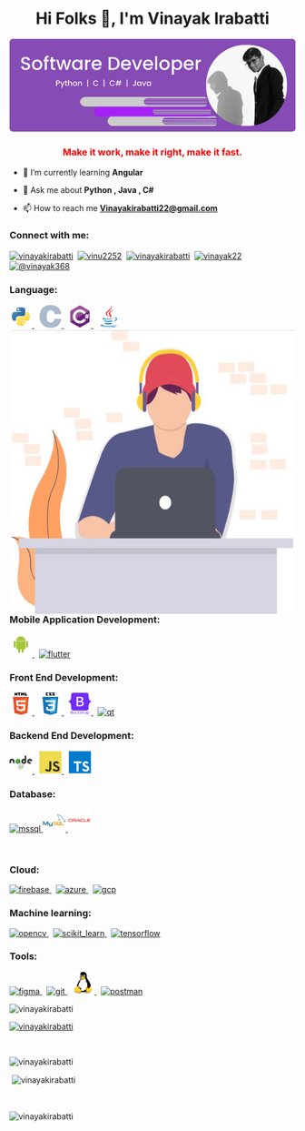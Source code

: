<h1 align="center">Hi Folks 👋, I'm Vinayak Irabatti</h1>



![MasterHead](https://github.com/Vinayakirabatti/Vinayakirabatti/blob/main/protfolio.jpg)
<h3 align="center" style="color:red;">Make it work, make it right, make it fast.</h3>


- 🌱 I’m currently learning **Angular**

- 💬 Ask me about **Python , Java , C#**

- 📫 How to reach me **Vinayakirabatti22@gmail.com**

<h3 align="left">Connect with me:</h3>
<p align="left">
<a href="https://linkedin.com/in/vinayakirabatti" target="blank"><img align="center" src="https://cdn.jsdelivr.net/npm/simple-icons@3.0.1/icons/linkedin.svg" alt="vinayakirabatti" height="30" width="40" /></a>&nbsp;
<a href="https://www.codechef.com/users/vinu2252" target="blank"><img align="center" src="https://cdn.jsdelivr.net/npm/simple-icons@3.1.0/icons/codechef.svg" alt="vinu2252" height="30" width="40" /></a>&nbsp;
<a href="https://www.hackerrank.com/vinayakirabatti" target="blank"><img align="center" src="https://cdn.jsdelivr.net/npm/simple-icons@3.0.1/icons/hackerrank.svg" alt="vinayakirabatti" height="30" width="40" /></a>&nbsp;
<a href="https://codeforces.com/profile/vinayak22" target="blank"><img align="center" src="https://cdn.jsdelivr.net/npm/simple-icons@3.0.1/icons/codeforces.svg" alt="vinayak22" height="30" width="40" /></a>&nbsp;
<a href="https://www.hackerearth.com/@vinayak368" target="blank"><img align="center" src="https://cdn.jsdelivr.net/npm/simple-icons@3.0.1/icons/hackerearth.svg" alt="@vinayak368" height="30" width="40" /></a>
</p>



<h3 align="left">Language:</h3>
<p align="left"> 
<a href="https://www.python.org" target="_blank"> 
<img src="https://raw.githubusercontent.com/devicons/devicon/master/icons/python/python-original.svg" alt="python" width="40" height="40"/> </a> 
&nbsp;
<a href="https://www.cprogramming.com/" target="_blank"> 
<img src="https://raw.githubusercontent.com/devicons/devicon/master/icons/c/c-original.svg" alt="c" width="40" height="40"/> </a>
&nbsp;
<a href="https://www.w3schools.com/cs/" target="_blank"> 
<img src="https://raw.githubusercontent.com/devicons/devicon/master/icons/csharp/csharp-original.svg" alt="csharp" width="40" height="40"/> </a> 
&nbsp;

<a href="https://www.java.com" target="_blank">
<img src="https://raw.githubusercontent.com/devicons/devicon/master/icons/java/java-original.svg" alt="java" width="40" height="40"/> </a> 
<img align="right" alt="f0" width="500" height="500" src="https://github.com/Vinayakirabatti/Vinayakirabatti/blob/main/Capture.JPG"/>
<br>


<h3 align="left">Mobile Application Development:</h3>
<p align="left">
<a href="https://developer.android.com" target="_blank"> 
<img src="https://raw.githubusercontent.com/devicons/devicon/master/icons/android/android-original-wordmark.svg" alt="android" width="40" height="40"/> </a>
&nbsp;
<a href="https://flutter.dev" target="_blank"> 
<img src="https://www.vectorlogo.zone/logos/flutterio/flutterio-icon.svg" alt="flutter" width="40" height="40"/> </a> 



<h3 align="left">Front End Development:</h3>
<p align="left">
<a href="https://www.w3.org/html/" target="_blank"> 
<img src="https://raw.githubusercontent.com/devicons/devicon/master/icons/html5/html5-original-wordmark.svg" alt="html5" width="40" height="40"/> </a> 
&nbsp;
<a href="https://www.w3schools.com/css/" target="_blank"> 
<img src="https://raw.githubusercontent.com/devicons/devicon/master/icons/css3/css3-original-wordmark.svg" alt="css3" width="40" height="40"/> </a> 
&nbsp;
<a href="https://getbootstrap.com" target="_blank"> 
<img src="https://raw.githubusercontent.com/devicons/devicon/master/icons/bootstrap/bootstrap-plain-wordmark.svg" alt="bootstrap" width="40" height="40"/> </a> 
&nbsp;
<a href="https://www.qt.io/" target="_blank"> 
<img src="https://upload.wikimedia.org/wikipedia/commons/0/0b/Qt_logo_2016.svg" alt="qt" width="40" height="40"/> </a> 



<h3 align="left">Backend End Development:</h3>
<p align="left">
<a href="https://nodejs.org" target="_blank"> 
<img src="https://raw.githubusercontent.com/devicons/devicon/master/icons/nodejs/nodejs-original-wordmark.svg" alt="nodejs" width="40" height="40"/> </a> 
&nbsp;
<a href="https://developer.mozilla.org/en-US/docs/Web/JavaScript" target="_blank"> 
<img src="https://raw.githubusercontent.com/devicons/devicon/master/icons/javascript/javascript-original.svg" alt="javascript" width="40" height="40"/> </a> 
&nbsp;
<a href="https://www.typescriptlang.org/" target="_blank">
<img src="https://raw.githubusercontent.com/devicons/devicon/master/icons/typescript/typescript-original.svg" alt="typescript" width="40" height="40"/> </a> </p>


<h3 align="left">Database:</h3>
<p align="left"> 
<a href="https://www.microsoft.com/en-us/sql-server" target="_blank">
<img src="https://cdn.worldvectorlogo.com/logos/microsoft-sql-server.svg" alt="mssql" width="40" height="40"/> </a> 
<a href="https://www.mysql.com/" target="_blank"> 
<img src="https://raw.githubusercontent.com/devicons/devicon/master/icons/mysql/mysql-original-wordmark.svg" alt="mysql" width="40" height="40"/> </a> 

<a href="https://www.oracle.com/" target="_blank"> 
<img src="https://raw.githubusercontent.com/devicons/devicon/master/icons/oracle/oracle-original.svg" alt="oracle" width="40" height="40"/> </a> 

&nbsp;
<h3 align="left">Cloud:</h3>
<p align="left">
<a href="https://firebase.google.com/" target="_blank"> 
<img src="https://www.vectorlogo.zone/logos/firebase/firebase-icon.svg" alt="firebase" width="40" height="40"/> </a> 
&nbsp;
<a href="https://azure.microsoft.com/en-in/" target="_blank"> 
<img src="https://www.vectorlogo.zone/logos/microsoft_azure/microsoft_azure-icon.svg" alt="azure" width="40" height="40"/> </a> 
&nbsp;
<a href="https://cloud.google.com" target="_blank"> 
<img src="https://www.vectorlogo.zone/logos/google_cloud/google_cloud-icon.svg" alt="gcp" width="40" height="40"/> </a> 

<h3 align="left">Machine learning:</h3>
<p align="left"> 
<a href="https://opencv.org/" target="_blank"> 
<img src="https://www.vectorlogo.zone/logos/opencv/opencv-icon.svg" alt="opencv" width="40" height="40"/> </a> 
&nbsp;
<a href="https://scikit-learn.org/" target="_blank"> 
<img src="https://upload.wikimedia.org/wikipedia/commons/0/05/Scikit_learn_logo_small.svg" alt="scikit_learn" width="40" height="40"/> </a> 
&nbsp;
<a href="https://www.tensorflow.org" target="_blank"> 
<img src="https://www.vectorlogo.zone/logos/tensorflow/tensorflow-icon.svg" alt="tensorflow" width="40" height="40"/> </a> 





<h3 align="left">Tools:</h3>
<p align="left"> 
<a href="https://www.figma.com/" target="_blank"> 
<img src="https://www.vectorlogo.zone/logos/figma/figma-icon.svg" alt="figma" width="40" height="40"/> </a> 
&nbsp;
<a href="https://git-scm.com/" target="_blank">
<img src="https://www.vectorlogo.zone/logos/git-scm/git-scm-icon.svg" alt="git" width="40" height="40"/> </a> 
&nbsp;
<a href="https://www.linux.org/" target="_blank"> 
<img src="https://raw.githubusercontent.com/devicons/devicon/master/icons/linux/linux-original.svg" alt="linux" width="40" height="40"/> </a> 
&nbsp;
<a href="https://postman.com" target="_blank"> 
<img src="https://www.vectorlogo.zone/logos/getpostman/getpostman-icon.svg" alt="postman" width="40" height="40"/> </a> 



<p align="left"> <img src="https://komarev.com/ghpvc/?username=vinayakirabatti&label=Profile%20views&color=0e75b6&style=flat" alt="vinayakirabatti" /> </p>

<p align="left"> <a href="https://github.com/ryo-ma/github-profile-trophy"><img src="https://github-profile-trophy.vercel.app/?username=vinayakirabatti" alt="vinayakirabatti" /></a> </p>
&nbsp;
<br>

<p><img align="left" src="https://github-readme-stats.vercel.app/api/top-langs?username=vinayakirabatti&show_icons=true&locale=en&layout=compact" alt="vinayakirabatti" /></p>
<br>
<p>&nbsp;<img align="center" src="https://github-readme-stats.vercel.app/api?username=vinayakirabatti&show_icons=true&locale=en" alt="vinayakirabatti" /></p>
<br>

<p><img align="center" src="https://github-readme-streak-stats.herokuapp.com/?user=vinayakirabatti&" alt="vinayakirabatti" /></p>
